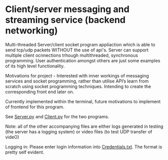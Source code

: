 # Client/server messaging and streaming service (backend networking)

Multi-threaded Server/client socket program appliaction which is able to send tcp/udp packets WITHOUT the use of api's. Server can support multiple client ocnnections trhough multithreaded, synchronous programming. User authentication amongst others are just some examples of its high level functionality.

Motivations for project - Interested with inner workings of messaging services and socket programming, rather than utilise API’s learn from scratch using socket programming techniques. Intending to create the corresponding front end later on.

Currently implemented within the terminal, future motivations to implement of frontend for this program.

See [Server.py](server.py) and [Client.py](client.py) for the two programs.

Note: all of the other accompanying files are either logs generated in testing (the server has a logging system) or video files (to test UDP transfer of videO)

Logging in:
Please enter login information into [Credentials.txt](credentials.txt). The format is pretty self evident.
